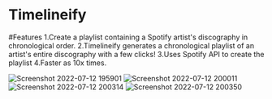 # Timelineify

#Features
1.Create a playlist containing a Spotify artist's discography in chronological order.
2.Timelineify generates a chronological playlist of an artist's entire discography with a few clicks!
3.Uses Spotify API to create the playlist
4.Faster as 10x times.

![Screenshot 2022-07-12 195901](https://user-images.githubusercontent.com/96676636/178518862-7e5f5e8d-c5c5-4d60-8264-56285d2a8f79.jpg)
![Screenshot 2022-07-12 200011](https://user-images.githubusercontent.com/96676636/178518920-ca431c93-bf47-4e9e-b9bf-49d39747c8cc.jpg)
![Screenshot 2022-07-12 200314](https://user-images.githubusercontent.com/96676636/178518986-120a5d27-8099-4cff-96d7-d949f546a600.jpg)
![Screenshot 2022-07-12 200350](https://user-images.githubusercontent.com/96676636/178518642-06b3d4c0-7178-4218-9c6b-a0ba12fb9632.jpg)

